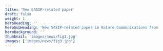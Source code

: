 ```yaml
---
title: 'New SASIP-related paper'
draft: false
weight: 1
heroHeading: ''
heroSubHeading: 'New SASIP-related paper in Nature Communications from WP3 leader Chris Horvat'
heroBackground: ''
thumbnail: 'images/news/fig3.jpg'
images: ['images/news/fig3.jpg']
---
```

